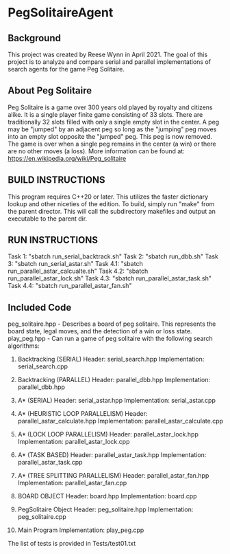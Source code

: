# PegSolitaireAgent

## Background
This project was created by Reese Wynn in April 2021. 
The goal of this project is to analyze and compare serial and parallel implementations of search agents for the game Peg Solitaire.

## About Peg Solitaire
Peg Solitaire is a game over 300 years old played by royalty and citizens alike. It is a single player finite game consisting of 33 slots.
There are traditionally 32 slots filled with only a single empty slot in the center.
A peg may be "jumped" by an adjacent peg so long as the "jumping" peg moves into an empty slot opposite the "jumped" peg. 
This peg is now removed.
The game is over when a single peg remains in the center (a win) or there are no other moves (a loss). 
More information can be found at:
https://en.wikipedia.org/wiki/Peg_solitaire

## BUILD INSTRUCTIONS
This program requires C++20 or later. This utilizes the faster dictionary lookup and other niceties of the edition.
To build, simply run "make" from the parent director.
This will call the subdirectory makefiles and output an executable to the parent dir.

## RUN INSTRUCTIONS
Task 1: "sbatch run_serial_backtrack.sh"
Task 2: "sbatch run_dbb.sh"
Task 3: "sbatch run_serial_astar.sh"
Task 4.1: "sbatch run_parallel_astar_calcualte.sh"
Task 4.2: "sbatch run_parallel_astar_lock.sh"
Task 4.3: "sbatch run_parallel_astar_task.sh"
Task 4.4: "sbatch run_parallel_astar_fan.sh"

## Included Code
peg_solitaire.hpp - Describes a board of peg solitaire. This represents the board state, legal moves, and the detection of a win or loss state.
play_peg.hpp - Can run a game of peg solitaire with the following search algorithms:
  1. Backtracking (SERIAL)
    Header: serial_search.hpp
    Implementation: serial_search.cpp

  2. Backtracking (PARALLEL)
    Header: parallel_dbb.hpp
    Implementation: parallel_dbb.hpp

  3. A* (SERIAL)
    Header: serial_astar.hpp
    Implementation: serial_astar.cpp

  4. A* (HEURISTIC LOOP PARALLELISM)
    Header: parallel_astar_calculate.hpp
    Implementation: parallel_astar_calculate.cpp

  5. A* (LOCK LOOP PARALLELISM)
    Header: parallel_astar_lock.hpp
    Implementation: parallel_astar_lock.cpp

  7. A* (TASK BASED)
    Header: parallel_astar_task.hpp
    Implementation: parallel_astar_task.cpp

  8. A* (TREE SPLITTING PARALLELISM)
    Header: parallel_astar_fan.hpp
    Implementation: parallel_astar_fan.cpp

  9. BOARD OBJECT
    Header: board.hpp
    Implementation: board.cpp

  10. PegSolitaire Object
    Header: peg_solitaire.hpp
    Implementation: peg_solitaire.cpp

  11. Main Program
    Implementation: play_peg.cpp


The list of tests is provided in Tests/test01.txt
